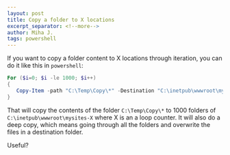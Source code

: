 ```yaml
---
layout: post
title: Copy a folder to X locations
excerpt_separator: <!--more-->
author: Miha J.
tags: powershell
---
```


If you want to copy a folder content to X locations through iteration, you can do it like this in `powershell`:

```powershell
For ($i=0; $i -le 1000; $i++)
{
   Copy-Item -path "C:\Temp\Copy\*" -Destination "C:\inetpub\wwwroot\mysites-$($i)" -Force -Recurse
}
```

That will copy the contents of the folder `C:\Temp\Copy\*` to 1000 folders of `C:\inetpub\wwwroot\mysites-X` where X is an a loop counter. It will also do a deep copy, which means going through all the folders and overwrite the files in a destination folder.

Useful?